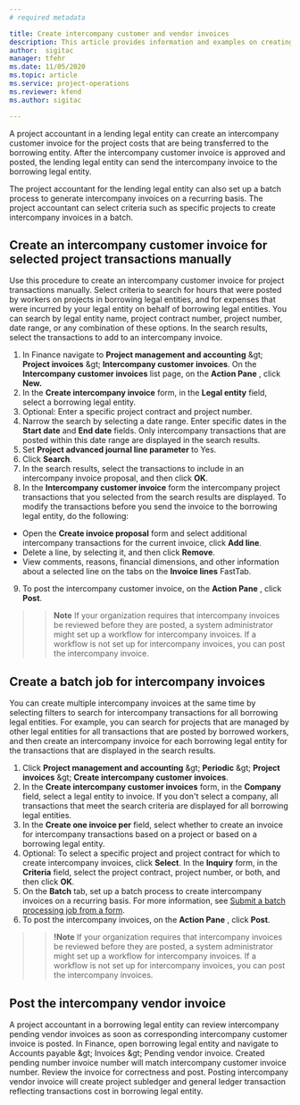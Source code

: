 ```yaml
---
# required metadata

title: Create intercompany customer and vendor invoices
description: This article provides information and examples on creating intercompany customer and vendor invoices.
author:  sigitac
manager: tfehr
ms.date: 11/05/2020 
ms.topic: article
ms.service: project-operations
ms.reviewer: kfend
ms.author: sigitac

---
```


A project accountant in a lending legal entity can create an intercompany customer invoice for the project costs that are being transferred to the borrowing entity. After the intercompany customer invoice is approved and posted, the lending legal entity can send the intercompany invoice to the borrowing legal entity.

The project accountant for the lending legal entity can also set up a batch process to generate intercompany invoices on a recurring basis. The project accountant can select criteria such as specific projects to create intercompany invoices in a batch.

## Create an intercompany customer invoice for selected project transactions manually

Use this procedure to create an intercompany customer invoice for project transactions manually. Select criteria to search for hours that were posted by workers on projects in borrowing legal entities, and for expenses that were incurred by your legal entity on behalf of borrowing legal entities. You can search by legal entity name, project contract number, project number, date range, or any combination of these options. In the search results, select the transactions to add to an intercompany invoice.

1. In Finance navigate to **Project management and accounting**  \&gt;   **Project invoices**  \&gt;  **Intercompany customer invoices**. On the  **Intercompany customer invoices**  list page, on the  **Action Pane** , click  **New.**
2. In the  **Create intercompany invoice**  form, in the  **Legal entity**  field, select a borrowing legal entity.
3. Optional: Enter a specific project contract and project number.
4. Narrow the search by selecting a date range. Enter specific dates in the  **Start date**  and  **End date**  fields. Only intercompany transactions that are posted within this date range are displayed in the search results.
5. Set **Project advanced journal line parameter** to Yes.
6. Click  **Search**.
7. In the search results, select the transactions to include in an intercompany invoice proposal, and then click  **OK**.
8. In the  **Intercompany customer invoice**  form the intercompany project transactions that you selected from the search results are displayed. To modify the transactions before you send the invoice to the borrowing legal entity, do the following:
  - Open the  **Create invoice proposal**  form and select additional intercompany transactions for the current invoice, click  **Add line**.
  - Delete a line, by selecting it, and then click  **Remove**.
  - View comments, reasons, financial dimensions, and other information about a selected line on the tabs on the  **Invoice lines**  FastTab.
9. To post the intercompany customer invoice, on the  **Action Pane** , click  **Post**.

>> **Note**
>> If your organization requires that intercompany invoices be reviewed before they are posted, a system administrator might set up a workflow for intercompany invoices. If a workflow is not set up for intercompany invoices, you can post the intercompany invoice.

## Create a batch job for intercompany invoices

You can create multiple intercompany invoices at the same time by selecting filters to search for intercompany transactions for all borrowing legal entities. For example, you can search for projects that are managed by other legal entities for all transactions that are posted by borrowed workers, and then create an intercompany invoice for each borrowing legal entity for the transactions that are displayed in the search results.

1. Click  **Project management and accounting**  \&gt;  **Periodic**  \&gt;  **Project invoices**  \&gt;  **Create intercompany customer invoices**.
2. In the  **Create intercompany customer invoices**  form, in the  **Company**  field, select a legal entity to invoice. If you don&#39;t select a company, all transactions that meet the search criteria are displayed for all borrowing legal entities.
3. In the  **Create one invoice per**  field, select whether to create an invoice for intercompany transactions based on a project or based on a borrowing legal entity.
4. Optional: To select a specific project and project contract for which to create intercompany invoices, click  **Select**. In the  **Inquiry**  form, in the  **Criteria**  field, select the project contract, project number, or both, and then click  **OK**.
5. On the  **Batch**  tab, set up a batch process to create intercompany invoices on a recurring basis. For more information, see [Submit a batch processing job from a form](https://docs.microsoft.com/en-us/dynamicsax-2012/appuser-itpro/submit-a-batch-processing-job-from-a-form).
6. To post the intercompany invoices, on the  **Action Pane** , click  **Post**.

>>**!Note**
>> If your organization requires that intercompany invoices be reviewed before they are posted, a system administrator might set up a workflow for intercompany invoices. If a workflow is not set up for intercompany invoices, you can post the intercompany invoices.

## Post the intercompany vendor invoice

A project accountant in a borrowing legal entity can review intercompany pending vendor invoices as soon as corresponding intercompany customer invoice is posted. In Finance, open borrowing legal entity and navigate to Accounts payable \&gt; Invoices \&gt; Pending vendor invoice. Created pending number invoice number will match intercompany customer invoice number. Review the invoice for correctness and post. Posting intercompany vendor invoice will create project subledger and general ledger transaction reflecting transactions cost in borrowing legal entity.
